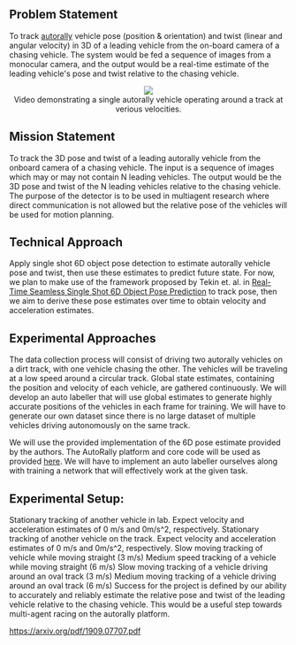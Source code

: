 ## Problem Statement
To track [autorally](https://arxiv.org/pdf/1806.00678.pdf) vehicle pose (position & orientation) and twist (linear and angular velocity) in 3D of a leading vehicle from the on-board camera of a chasing vehicle. The system would be fed a sequence of images from a monocular camera, and the output would be a real-time estimate of the leading vehicle's pose and twist relative to the chasing vehicle. 


<p align="center">
  <a href="https://www.youtube.com/watch?v=FbcGs-XoiUw">
    <img src="https://img.youtube.com/vi/FbcGs-XoiUw/0.jpg"/>
  </a> <br/>
  Video demonstrating a single autorally vehicle operating around a track at verious velocities.
</p>

## Mission Statement
To track the 3D pose and twist of  a leading autorally vehicle from the onboard camera of a chasing vehicle. The input is a sequence of images which may or may not contain N leading vehicles. The output would be the 3D pose and twist of the N leading vehicles relative to the chasing vehicle. The purpose of the detector is to be used in multiagent research where direct communication is not allowed but the relative pose of the vehicles will be used for motion planning.

## Technical Approach
Apply single shot 6D object pose detection to estimate autorally vehicle pose and twist, then use these estimates to predict future state. For now, we plan to make use of the framework proposed by Tekin et. al. in [Real-Time Seamless Single Shot 6D Object Pose Prediction](https://arxiv.org/pdf/1711.08848.pdf) to track pose, then we aim to derive these pose estimates over time to obtain velocity and acceleration estimates.


## Experimental Approaches
The data collection process will consist of driving two autorally vehicles on a dirt track, with one vehicle chasing the other. The vehicles will be traveling at a low speed around a circular track. Global state estimates, containing the position and velocity of each vehicle, are gathered continuously. We will develop an auto labeller that will use global estimates to generate highly accurate positions of the vehicles in each frame for training. We will have to generate our own dataset since there is no large dataset of multiple vehicles driving autonomously on the same track.

We will use the provided implementation of the 6D pose estimate provided by the authors. The AutoRally platform and core code will be used as provided [here](https://github.com/AutoRally/autorally). We will have to implement an auto labeller ourselves along with training a network that will effectively work at the given task.

## Experimental Setup:
Stationary tracking of another vehicle in lab. Expect velocity and acceleration estimates of 0 m/s and 0m/s^2, respectively.
Stationary tracking of another vehicle on the track. Expect velocity and acceleration estimates of 0 m/s and 0m/s^2, respectively.
Slow moving tracking of vehicle while moving straight (3 m/s)
Medium speed tracking of a vehicle while moving straight (6 m/s)
Slow moving tracking of a vehicle driving around an oval track (3 m/s)
Medium moving tracking of a vehicle driving around an oval track (6 m/s)
Success for the project is defined by our ability to accurately and reliably estimate the relative pose and twist of the leading vehicle relative to the chasing vehicle. This would be a useful step towards multi-agent racing on the autorally platform.

https://arxiv.org/pdf/1909.07707.pdf 
